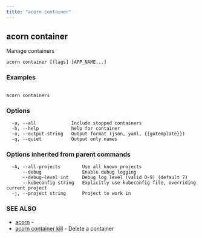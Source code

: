 ```yaml
---
title: "acorn container"
---
```

## acorn container

Manage containers

```
acorn container [flags] [APP_NAME...]
```

### Examples

```

acorn containers
```

### Options

```
  -a, --all             Include stopped containers
  -h, --help            help for container
  -o, --output string   Output format (json, yaml, {{gotemplate}})
  -q, --quiet           Output only names
```

### Options inherited from parent commands

```
  -A, --all-projects        Use all known projects
      --debug               Enable debug logging
      --debug-level int     Debug log level (valid 0-9) (default 7)
      --kubeconfig string   Explicitly use kubeconfig file, overriding current project
  -j, --project string      Project to work in
```

### SEE ALSO

* [acorn](acorn.md)	 - 
* [acorn container kill](acorn_container_kill.md)	 - Delete a container

